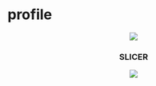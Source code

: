 # profile


<p align="center">
<img   src="https://cdn.discordapp.com/attachments/971842472797949994/971842806194778132/zzz.gif">
</P>

<h3 align="center">SLICER</h3>

<p align="center">
<img   src="https://cdn.discordapp.com/attachments/971842472797949994/971842806194778132/zzz.gif">
</p>


